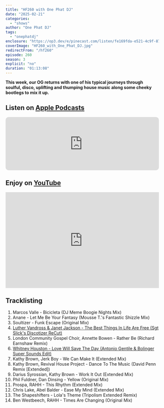 ```yaml
---
title: "HF260 with One Phat DJ"
date: "2025-02-21"
categories:
  - "shows"
author: "One Phat DJ"
tags:
  - "onephatdj"
enclosure: "https://op3.dev/e/pinecast.com/listen/fe169fda-e521-4c9f-8704-eeae043d3134.mp3?source=rss&ext=asset.mp3 70387227 audio/mpeg"
coverImage: "HF260_with_One_Phat_DJ.jpg"
redirectFrom: "/hf260"
episode: 260
season: 3
explicit: "no"
duration: "01:13:08"
---
```

**This week, our OG returns with one of his typical journeys through soulful, disco, uplifting and thumping house music along some cheeky bootlegs to mix it up.**

## Listen on [Apple Podcasts](https://podcasts.apple.com/gb/podcast/hf260-with-one-phat-dj-21-feb-2025/id355833875?i=1000694614144)

<iframe allow="autoplay *; encrypted-media *; fullscreen *; clipboard-write" frameborder="0" height="175" style="width:100%;max-width:660px;overflow:hidden;border-radius:10px;" sandbox="allow-forms allow-popups allow-same-origin allow-scripts allow-storage-access-by-user-activation allow-top-navigation-by-user-activation" src="https://embed.podcasts.apple.com/gb/podcast/hf260-with-one-phat-dj-21-feb-2025/id355833875?i=1000694614144"></iframe>

## Enjoy on [YouTube](https://youtu.be/5kV4XW0egFM?si=Kv_iQDDBqbcWt_0n)

<iframe width="100%" height="315" style="max-width: 560px; aspect-ratio: 16/9;" src="https://www.youtube.com/embed/5kV4XW0egFM?si=Kv_iQDDBqbcWt_0n" title="YouTube video player" frameborder="0" allow="accelerometer; autoplay; clipboard-write; encrypted-media; gyroscope; picture-in-picture; web-share" referrerpolicy="strict-origin-when-cross-origin" allowfullscreen></iframe>

## Tracklisting

1. Marcos Valle - Bicicleta (DJ Meme Boogie Nights Mix) 
2. Anane - Let Me Be Your Fantasy (Mousse T.'s Fantastic Shizzle Mix) 
3. Soultizer - Funk Escape (Original Mix) 
4. [Luther Vandross & Janet Jackson - The Best Things In Life Are Free (Sgt Slick's Discotizer ReCut)](https://soundcloud.com/sgt-slick/luther-vandross-janet-jackson)
5. London Community Gospel Choir, Annette Bowen - Rather Be (Richard Earnshaw Remix) 
6. [Whitney Houston - Love Will Save The Day (Antonio Gentile & Bolinger Super Sounds Edit)](https://soundcloud.com/bolingersupersounds/whitney-houston-love-will-save-the-day-antonio-gentile-bolinger-super-sounds-edit-preview-pitched)
7. Kathy Brown, Jerk Boy - We Can Make It (Extended Mix) 
8. Kathy Brown, Revival House Project - Dance To The Music (David Penn Remix [Extended]) 
9. Darius Syrossian, Kathy Brown - Work It Out (Extended Mix) 
10. Phil Fuldner, Dan Dinsing - Yellow (Original Mix) 
11. Prospa, RAHH - This Rhythm (Extended Mix) 
12. Chris Lake, Abel Balder - Ease My Mind (Extended Mix) 
13. The Shapeshifters - Lola's Theme (Tripolism Extended Remix)  
14. Ben Westbeech, RAHH - Times Are Changing (Original Mix) 

